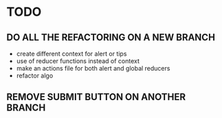 # TODO

## DO ALL THE REFACTORING ON A NEW BRANCH

- create different context for alert or tips
- use of reducer functions instead of context
- make an actions file for both alert and global reducers
- refactor algo

## REMOVE SUBMIT BUTTON ON ANOTHER BRANCH
